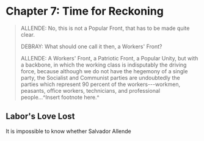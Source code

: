 # Chapter 7: Time for Reckoning

> ALLENDE: No, this is not a Popular Front, that has to be made quite clear.
>
> DEBRAY: What should one call it then, a Workers' Front?
>
> ALLENDE: A Workers' Front, a Patriotic Front, a Popular Unity, but with a backbone, in which the working class is indisputably the driving force, because although we do not have the hegemony of a single party, the Socialist and Communist parties are undoubtedly the parties which represent 90 percent of the workers---workmen, peasants, office workers, technicians, and professional people...^Insert footnote here.^

## Labor's Love Lost

It is impossible to know whether Salvador Allende
